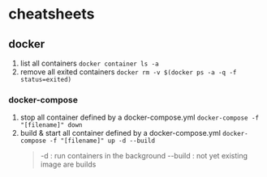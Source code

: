 # cheatsheets

## docker

1. list all containers
    ```docker container ls -a```
1. remove all exited containers
    ```docker rm -v $(docker ps -a -q -f status=exited)```
    
### docker-compose
1. stop all container defined by a docker-compose.yml
    ```docker-compose -f "[filename]" down```
1. build & start all container defined by a docker-compose.yml
    ```docker-compose -f "[filename]" up -d --build```
    > -d : run containers in the background
    > --build : not yet existing image are builds
